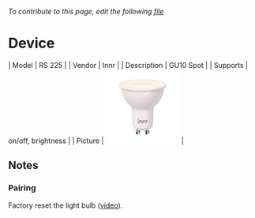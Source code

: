 
*To contribute to this page, edit the following
[file](https://github.com/Koenkk/zigbee2mqtt.io/blob/master/docgen/device_page_notes.js)*

# Device

| Model | RS 225  |
| Vendor  | Innr  |
| Description | GU10 Spot |
| Supports | on/off, brightness |
| Picture | ![../images/devices/RS-225.jpg](../images/devices/RS-225.jpg) |

## Notes


### Pairing
Factory reset the light bulb ([video](https://www.youtube.com/watch?v=4zkpZSv84H4)).

